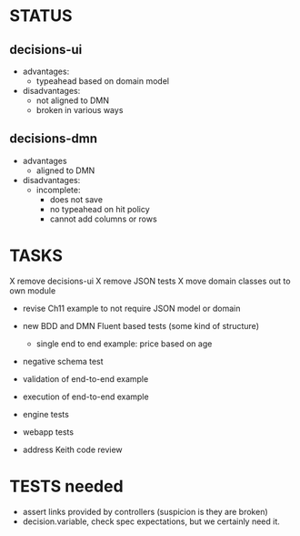 # STATUS

## decisions-ui 
  - advantages: 
    - typeahead based on domain model
  - disadvantages:
    - not aligned to DMN
    - broken in various ways

## decisions-dmn
  - advantages
    - aligned to DMN
  - disadvantages:
    - incomplete: 
      - does not save
      - no typeahead on hit policy
      - cannot add columns or rows

# TASKS
  X remove decisions-ui
  X remove JSON tests 
  X move domain classes out to own module

  - revise Ch11 example to not require JSON model or domain

  - new BDD and DMN Fluent based tests (some kind of structure)
    - single end to end example: price based on age 
  - negative schema test
  - validation of end-to-end example
  - execution of end-to-end example

  - engine tests
  - webapp tests

  - address Keith code review

# TESTS needed
  - assert links provided by controllers (suspicion is they are broken)
  - decision.variable, check spec expectations, but we certainly need it.
